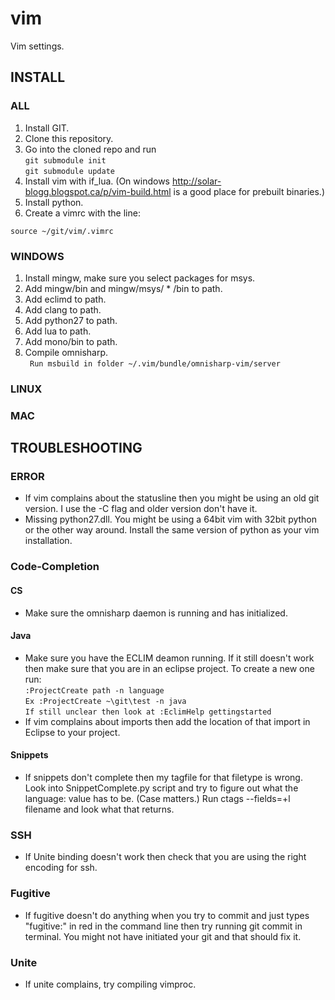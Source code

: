 # vim

Vim settings.

## INSTALL
### ALL

1. Install GIT.
2. Clone this repository.
3. Go into the cloned repo and run  
``git submodule init``  
``git submodule update``
4. Install vim with if_lua. (On windows http://solar-blogg.blogspot.ca/p/vim-build.html is a good place for prebuilt binaries.)
5. Install python.
6. Create a vimrc with the line:  
```VimL
source ~/git/vim/.vimrc
```  

### WINDOWS

1. Install mingw, make sure you select packages for msys. 
2. Add mingw/bin and mingw/msys/ * /bin to path.
3. Add eclimd to path.
4. Add clang to path.
5. Add python27 to path.
6. Add lua to path.
7. Add mono/bin to path.
8. Compile omnisharp.  
`` Run msbuild in folder ~/.vim/bundle/omnisharp-vim/server``  

### LINUX

### MAC

## TROUBLESHOOTING
### ERROR
* If vim complains about the statusline then you might be using an old git version. I use the -C flag and older version don't have it.
* Missing python27.dll. You might be using a 64bit vim with 32bit python or the other way around. Install the same version of python as your vim installation.

### Code-Completion
#### CS
* Make sure the omnisharp daemon is running and has initialized.

#### Java
* Make sure you have the ECLIM deamon running. If it still doesn't work then make sure that you are in an eclipse project. To create a new one run:  
``:ProjectCreate path -n language``  
``Ex :ProjectCreate ~\git\test -n java``  
``If still unclear then look at :EclimHelp gettingstarted``  
* If vim complains about imports then add the location of that import in Eclipse to your project.

#### Snippets
* If snippets don't complete then my tagfile for that filetype is wrong. Look into SnippetComplete.py script and try to figure out what the language: value has to be. (Case matters.) Run ctags --fields=+l filename and look what that returns.

### SSH
* If Unite binding doesn't work then check that you are using the right encoding for ssh.

### Fugitive
* If fugitive doesn't do anything when you try to commit and just types "fugitive:" in red in the command line then try running git commit in terminal. You might not have initiated your git and that should fix it.

### Unite
* If unite complains, try compiling vimproc.
